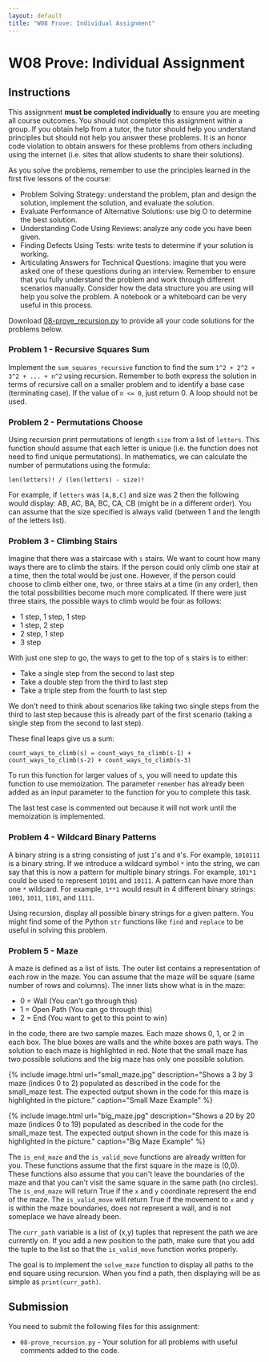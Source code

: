 ```yaml
---
layout: default
title: "W08 Prove: Individual Assignment"
---
```


# W08 Prove: Individual Assignment
## Instructions
This assignment **must be completed individually** to ensure you are meeting all course outcomes. You should not complete this assignment within a group. If you obtain help from a tutor, the tutor should help you understand principles but should not help you answer these problems. It is an honor code violation to obtain answers for these problems from others including using the internet (i.e. sites that allow students to share their solutions).

As you solve the problems, remember to use the principles learned in the first five lessons of the course:
* Problem Solving Strategy: understand the problem, plan and design the solution, implement the solution, and evaluate the solution.
* Evaluate Performance of Alternative Solutions: use big O to determine the best solution.
* Understanding Code Using Reviews: analyze any code you have been given.
* Finding Defects Using Tests: write tests to determine if your solution is working.
* Articulating Answers for Technical Questions: imagine that you were asked one of these questions during an interview. Remember to ensure that you fully understand the problem and work through different scenarios manually. Consider how the data structure you are using will help you solve the problem. A notebook or a whiteboard can be very useful in this process.

Download [08-prove_recursion.py]() to provide all your code solutions for the problems below.

### Problem 1 - Recursive Squares Sum
Implement the `sum_squares_recursive` function to find the sum `1^2 + 2^2 + 3^2 + ... + n^2` using recursion. Remember to both express the solution in terms of recursive call on a smaller problem and to identify a base case (terminating case). If the value of `n <= 0`, just return 0. A loop should not be used.

### Problem 2 - Permutations Choose
Using recursion print permutations of length `size` from a list of `letters`. This function should assume that each letter is unique (i.e. the function does not need to find unique permutations). In mathematics, we can calculate the number of permutations using the formula:

`len(letters)! / (len(letters) - size)!`

For example, if `letters` was `[A,B,C]` and size was 2 then the following would display: AB, AC, BA, BC, CA, CB (might be in a different order). You can assume that the size specified is always valid (between 1 and the length of the letters list).

### Problem 3 - Climbing Stairs
Imagine that there was a staircase with `s` stairs. We want to count how many ways there are to climb the stairs. If the person could only climb one stair at a time, then the total would be just one. However, if the person could choose to climb either one, two, or three stairs at a time (in any order), then the total possibilities become much more complicated. If there were just three stairs, the possible ways to climb would be four as follows:
* 1 step, 1 step, 1 step
* 1 step, 2 step
* 2 step, 1 step
* 3 step

With just one step to go, the ways to get to the top of s stairs is to either:
* Take a single step from the second to last step
* Take a double step from the third to last step
* Take a triple step from the fourth to last step

We don't need to think about scenarios like taking two single steps from the third to last step because this is already part of the first scenario (taking a single step from the second to last step).

These final leaps give us a sum:

`count_ways_to_climb(s) = count_ways_to_climb(s-1) + count_ways_to_climb(s-2) + count_ways_to_climb(s-3)`

To run this function for larger values of `s`, you will need to update this function to use memoization. The parameter `remember` has already been added as an input parameter to the function for you to complete this task.

The last test case is commented out because it will not work until the memoization is implemented.

### Problem 4 - Wildcard Binary Patterns
A binary string is a string consisting of just `1`'s and `0`'s. For example, `1010111` is a binary string. If we introduce a wildcard symbol `*` into the string, we can say that this is now a pattern for multiple binary strings. For example, `101*1` could be used to represent `10101` and `10111`. A pattern can have more than one `*` wildcard. For example, `1**1` would result in 4 different binary strings: `1001`, `1011`, `1101`, and `1111`.

Using recursion, display all possible binary strings for a given pattern. You might find some of the Python `str` functions like `find` and `replace` to be useful in solving this problem.

### Problem 5 - Maze
A maze is defined as a list of lists. The outer list contains a representation of each row in the maze. You can assume that the maze will be square (same number of rows and columns). The inner lists show what is in the maze:
* 0 = Wall (You can't go through this)
* 1 = Open Path (You can go through this)
* 2 = End (You want to get to this point to win)

In the code, there are two sample mazes. Each maze shows 0, 1, or 2 in each box. The blue boxes are walls and the white boxes are path ways. The solution to each maze is highlighted in red. Note that the small maze has two possible solutions and the big maze has only one possible solution.

{% include image.html url="small_maze.jpg" description="Shows a 3 by 3 maze (indices 0 to 2) populated as described in the code for the small_maze test.  The expected output shown in the code for this maze is highlighted in the picture." caption="Small Maze Example" %}

{% include image.html url="big_maze.jpg" description="Shows a 20 by 20 maze (indices 0 to 19) populated as described in the code for the small_maze test.  The expected output shown in the code for this maze is highlighted in the picture." caption="Big Maze Example" %}

The `is_end_maze` and the `is_valid_move` functions are already written for you. These functions assume that the first square in the maze is (0,0). These functions also assume that you can't leave the boundaries of the maze and that you can't visit the same square in the same path (no circles). The `is_end_maze` will return True if the `x` and `y` coordinate represent the end of the maze. The `is_valid_move` will return True if the movement to `x` and `y` is within the maze boundaries, does not represent a wall, and is not someplace we have already been.

The `curr_path` variable is a list of (x,y) tuples that represent the path we are currently on. If you add a new position to the path, make sure that you add the tuple to the list so that the `is_valid_move` function works properly.

The goal is to implement the `solve_maze` function to display all paths to the end square using recursion. When you find a path, then displaying will be as simple as `print(curr_path)`.

## Submission
You need to submit the following files for this assignment:
* `08-prove_recursion.py` - Your solution for all problems with useful comments added to the code.
